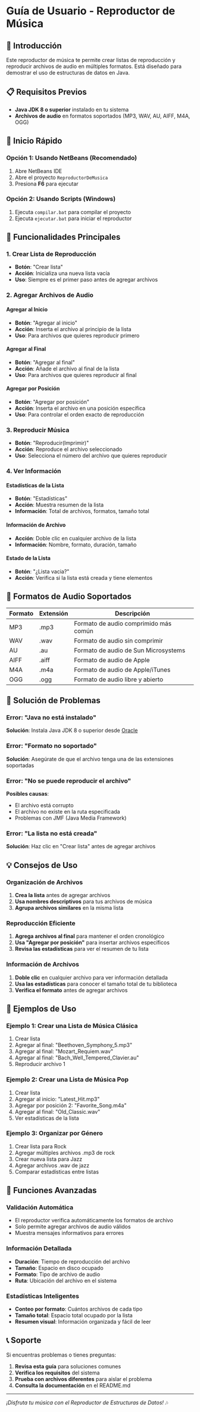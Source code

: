 # Guía de Usuario - Reproductor de Música

## 🎵 Introducción

Este reproductor de música te permite crear listas de reproducción y reproducir archivos de audio en múltiples formatos. Está diseñado para demostrar el uso de estructuras de datos en Java.

## 📋 Requisitos Previos

- **Java JDK 8 o superior** instalado en tu sistema
- **Archivos de audio** en formatos soportados (MP3, WAV, AU, AIFF, M4A, OGG)

## 🚀 Inicio Rápido

### Opción 1: Usando NetBeans (Recomendado)
1. Abre NetBeans IDE
2. Abre el proyecto `ReproductorDeMusica`
3. Presiona **F6** para ejecutar

### Opción 2: Usando Scripts (Windows)
1. Ejecuta `compilar.bat` para compilar el proyecto
2. Ejecuta `ejecutar.bat` para iniciar el reproductor

## 🎯 Funcionalidades Principales

### 1. Crear Lista de Reproducción
- **Botón**: "Crear lista"
- **Acción**: Inicializa una nueva lista vacía
- **Uso**: Siempre es el primer paso antes de agregar archivos

### 2. Agregar Archivos de Audio

#### Agregar al Inicio
- **Botón**: "Agregar al inicio"
- **Acción**: Inserta el archivo al principio de la lista
- **Uso**: Para archivos que quieres reproducir primero

#### Agregar al Final
- **Botón**: "Agregar al final"
- **Acción**: Añade el archivo al final de la lista
- **Uso**: Para archivos que quieres reproducir al final

#### Agregar por Posición
- **Botón**: "Agregar por posición"
- **Acción**: Inserta el archivo en una posición específica
- **Uso**: Para controlar el orden exacto de reproducción

### 3. Reproducir Música
- **Botón**: "Reproducir(Imprimir)"
- **Acción**: Reproduce el archivo seleccionado
- **Uso**: Selecciona el número del archivo que quieres reproducir

### 4. Ver Información

#### Estadísticas de la Lista
- **Botón**: "Estadísticas"
- **Acción**: Muestra resumen de la lista
- **Información**: Total de archivos, formatos, tamaño total

#### Información de Archivo
- **Acción**: Doble clic en cualquier archivo de la lista
- **Información**: Nombre, formato, duración, tamaño

#### Estado de la Lista
- **Botón**: "¿Lista vacia?"
- **Acción**: Verifica si la lista está creada y tiene elementos

## 📁 Formatos de Audio Soportados

| Formato | Extensión | Descripción |
|---------|-----------|-------------|
| MP3 | .mp3 | Formato de audio comprimido más común |
| WAV | .wav | Formato de audio sin comprimir |
| AU | .au | Formato de audio de Sun Microsystems |
| AIFF | .aiff | Formato de audio de Apple |
| M4A | .m4a | Formato de audio de Apple/iTunes |
| OGG | .ogg | Formato de audio libre y abierto |

## 🔧 Solución de Problemas

### Error: "Java no está instalado"
**Solución**: Instala Java JDK 8 o superior desde [Oracle](https://www.oracle.com/java/technologies/downloads/)

### Error: "Formato no soportado"
**Solución**: Asegúrate de que el archivo tenga una de las extensiones soportadas

### Error: "No se puede reproducir el archivo"
**Posibles causas**:
- El archivo está corrupto
- El archivo no existe en la ruta especificada
- Problemas con JMF (Java Media Framework)

### Error: "La lista no está creada"
**Solución**: Haz clic en "Crear lista" antes de agregar archivos

## 💡 Consejos de Uso

### Organización de Archivos
1. **Crea la lista** antes de agregar archivos
2. **Usa nombres descriptivos** para tus archivos de música
3. **Agrupa archivos similares** en la misma lista

### Reproducción Eficiente
1. **Agrega archivos al final** para mantener el orden cronológico
2. **Usa "Agregar por posición"** para insertar archivos específicos
3. **Revisa las estadísticas** para ver el resumen de tu lista

### Información de Archivos
1. **Doble clic** en cualquier archivo para ver información detallada
2. **Usa las estadísticas** para conocer el tamaño total de tu biblioteca
3. **Verifica el formato** antes de agregar archivos

## 🎵 Ejemplos de Uso

### Ejemplo 1: Crear una Lista de Música Clásica
1. Crear lista
2. Agregar al final: "Beethoven_Symphony_5.mp3"
3. Agregar al final: "Mozart_Requiem.wav"
4. Agregar al final: "Bach_Well_Tempered_Clavier.au"
5. Reproducir archivo 1

### Ejemplo 2: Crear una Lista de Música Pop
1. Crear lista
2. Agregar al inicio: "Latest_Hit.mp3"
3. Agregar por posición 2: "Favorite_Song.m4a"
4. Agregar al final: "Old_Classic.wav"
5. Ver estadísticas de la lista

### Ejemplo 3: Organizar por Género
1. Crear lista para Rock
2. Agregar múltiples archivos .mp3 de rock
3. Crear nueva lista para Jazz
4. Agregar archivos .wav de jazz
5. Comparar estadísticas entre listas

## 🔄 Funciones Avanzadas

### Validación Automática
- El reproductor verifica automáticamente los formatos de archivo
- Solo permite agregar archivos de audio válidos
- Muestra mensajes informativos para errores

### Información Detallada
- **Duración**: Tiempo de reproducción del archivo
- **Tamaño**: Espacio en disco ocupado
- **Formato**: Tipo de archivo de audio
- **Ruta**: Ubicación del archivo en el sistema

### Estadísticas Inteligentes
- **Conteo por formato**: Cuántos archivos de cada tipo
- **Tamaño total**: Espacio total ocupado por la lista
- **Resumen visual**: Información organizada y fácil de leer

## 📞 Soporte

Si encuentras problemas o tienes preguntas:

1. **Revisa esta guía** para soluciones comunes
2. **Verifica los requisitos** del sistema
3. **Prueba con archivos diferentes** para aislar el problema
4. **Consulta la documentación** en el README.md

---

*¡Disfruta tu música con el Reproductor de Estructuras de Datos!* 🎶 